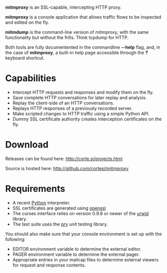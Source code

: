 __mitmproxy__ is an SSL-capable, intercepting HTTP proxy.

__mitmproxy__ is a console application that allows traffic flows to be
inspected and edited on the fly.

__mitmdump__ is the command-line version of mitmproxy, with the same
functionality but without the frills. Think tcpdump for HTTP.

Both tools are fully documentented in the commandline __--help__ flag, and, in
the case of __mitmproxy__, a built-in help page accessible through the __?__
keyboard shortcut.


Capabilities
============

- Intercept HTTP requests and responses and modify them on the fly.
- Save complete HTTP conversations for later replay and analysis.
- Replay the client-side of an HTTP conversations.
- Replays HTTP responses of a previously recorded server.
- Make scripted changes to HTTP traffic using a simple Python API. 
- Dummy SSL certificate authority creates interception certificates on the fly.


Download
========

Releases can be found here: http://corte.si/projects.html

Source is hosted here: http://github.com/cortesi/mitmproxy


Requirements
============

* A recent [Python](http://www.python.org) interpreter.
* SSL certificates are generated using [openssl](http://www.openssl.org/)
* The curses interface relies on version 0.9.8 or newer of the
  [urwid](http://excess.org/urwid/) library.
* The test suite uses the [pry](http://github.com/cortesi/pry) unit testing
  library.

You should also make sure that your console environment is set up with the
following: 
    
* EDITOR environment variable to determine the external editor.
* PAGER environment variable to determine the external pager.
* Appropriate entries in your mailcap files to determine external
  viewers for request and response contents.
